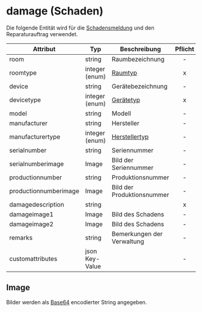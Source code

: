 # damage (Schaden)

Die folgende Entität wird für die [Schadensmeldung](Damagenotification.md) und den Reparaturauftrag verwendet.

| Attribut              | Typ            | Beschreibung                                 | Pflicht |
| --------------------- | -------------- | -------------------------------------------- | :-----: |
| room                  | string         | Raumbezeichnung                              |    -    |
| roomtype              | integer (enum) | [Raumtyp](/types/Roomtypes.md)               |    x    |
| device                | string         | Gerätebezeichnung                            |    -    |
| devicetype            | integer (enum) | [Gerätetyp](/types/Devicetypes.md)           |    x    |
| model                 | string         | Modell                                       |    -    |
| manufacturer          | string         | Hersteller                                   |    -    |
| manufacturertype      | integer (enum) | [Herstellertyp](/types/Manufacturertypes.md) |    -    |
| serialnumber          | string         | Seriennummer                                 |    -    |
| serialnumberimage     | Image          | Bild der Seriennummer                        |    -    |
| productionnumber      | string         | Produktionsnummer                            |    -    |
| productionnumberimage | Image          | Bild der Produktionsnummer                   |    -    |
| damagedescription     | string         |                                              |    x    |
| damageimage1          | Image          | Bild des Schadens                            |    -    |
| damageimage2          | Image          | Bild des Schadens                            |    -    |
| remarks               | string         | Bemerkungen der Verwaltung                   |    -    |
| customattributes      | json Key-Value |                                              |    -    |

## Image

Bilder werden als [Base64](https://de.wikipedia.org/wiki/Base64) encodierter String angegeben.
